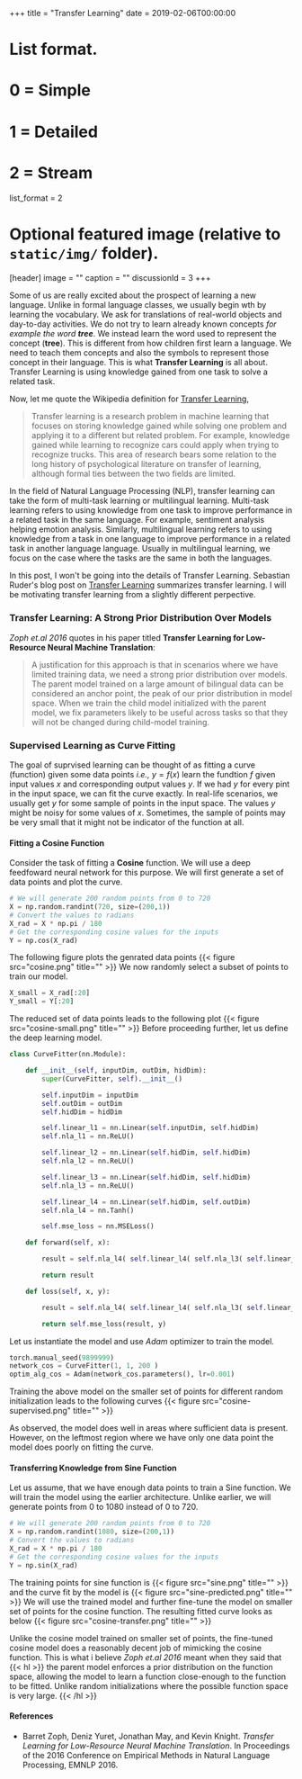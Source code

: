 +++
title = "Transfer Learning"
date = 2019-02-06T00:00:00

# List format.
# 0 = Simple
# 1 = Detailed
# 2 = Stream
list_format = 2

# Optional featured image (relative to `static/img/` folder).
[header]
image = ""
caption = ""
discussionId = 3
+++

Some of us are really excited about the prospect of learning a new language. Unlike in formal language classes, we usually begin wth by learning the vocabulary. We ask for translations of real-world objects and day-to-day activities. We do not try to learn already known concepts _for example the word **tree**_. We instead learn the word used to represent the concept (**tree**). This is different from how children first learn a language. We need to teach them concepts and also the symbols to represent those concept in their language. This is what **Transfer Learning** is all about. Transfer Learning is using knowledge gained from one task to solve a related task.

Now, let me quote the Wikipedia definition for [Transfer Learning](https://en.wikipedia.org/wiki/Transfer_learning),

> Transfer learning is a research problem in machine learning that focuses on storing knowledge gained while solving one problem and applying it to a different but related problem. For example, knowledge gained while learning to recognize cars could apply when trying to recognize trucks. This area of research bears some relation to the long history of psychological literature on transfer of learning, although formal ties between the two fields are limited.

In the field of Natural Language Processing (NLP), transfer learning can take the form of multi-task learning or multilingual learning. Multi-task learning refers to using knowledge from one task to improve performance in a related task in the same language. For example, sentiment analysis helping emotion analysis. Similarly, multilingual learning refers to using knowledge from a task in one language to improve performance in a related task in another language language. Usually in multilingual learning, we focus on the case where the tasks are the same in both the languages.

In this post, I won't be going into the details of Transfer Learning. Sebastian Ruder's blog post on [Transfer Learning](http://ruder.io/transfer-learning/) summarizes transfer learning. I will be motivating transfer learning from a slightly different perpective. 

### Transfer Learning: A Strong Prior Distribution Over Models
_Zoph et.al 2016_ quotes in his paper titled **Transfer Learning for Low-Resource Neural Machine Translation**:

> A justification for this approach is that in scenarios where we have limited training data, we need a strong prior distribution over models. The parent model trained on a large amount of bilingual data can be considered an anchor point, the peak of our prior distribution in model space. When we train the child model initialized with the parent model, we fix parameters likely to be useful across tasks so that they will not be changed during child-model training. 

### Supervised Learning as Curve Fitting
The goal of suprvised learning can be thought of as fitting a curve (function) given some data points _i.e.,_ $y = f(x)$ learn the fundtion $f$ given input values $x$ and corresponding output values $y$. If we had $y$ for every pint in the input space, we can fit the curve exactly. In real-life scenarios, we usually get $y$ for some sample of points in the input space. The values $y$ might be noisy for some values of $x$. Sometimes, the sample of points may be very small that it might not be indicator of the function at all.

#### Fitting a Cosine Function
Consider the task of fitting a **Cosine** function. We will use a deep feedfoward neural network for this purpose. We will first generate a set of data points and plot the curve.


```python
# We will generate 200 random points from 0 to 720
X = np.random.randint(720, size=(200,1))
# Convert the values to radians
X_rad = X * np.pi / 180
# Get the corresponding cosine values for the inputs
Y = np.cos(X_rad)
```

The following figure plots the genrated data points {{< figure src="cosine.png" title="" >}} We now randomly select a subset of points to train our model. 
```python
X_small = X_rad[:20]
Y_small = Y[:20]
```

The reduced set of data points leads to the following plot {{< figure src="cosine-small.png" title="" >}} Before proceeding further, let us define the deep learning model.
```python
class CurveFitter(nn.Module):

	def __init__(self, inputDim, outDim, hidDim):
		super(CurveFitter, self).__init__()

		self.inputDim = inputDim
		self.outDim = outDim
		self.hidDim = hidDim

		self.linear_l1 = nn.Linear(self.inputDim, self.hidDim)
		self.nla_l1 = nn.ReLU()

		self.linear_l2 = nn.Linear(self.hidDim, self.hidDim)
		self.nla_l2 = nn.ReLU()

		self.linear_l3 = nn.Linear(self.hidDim, self.hidDim)
		self.nla_l3 = nn.ReLU()

		self.linear_l4 = nn.Linear(self.hidDim, self.outDim)
		self.nla_l4 = nn.Tanh()

		self.mse_loss = nn.MSELoss()

	def forward(self, x):

		result = self.nla_l4( self.linear_l4( self.nla_l3( self.linear_l3( self.nla_l2( self.linear_l2( self.nla_l1( self.linear_l1(x) ) ) ) ) ) ) )

		return result

	def loss(self, x, y):

		result = self.nla_l4( self.linear_l4( self.nla_l3( self.linear_l3( self.nla_l2( self.linear_l2( self.nla_l1( self.linear_l1(x) ) ) ) ) ) ) )

		return self.mse_loss(result, y)
```
Let us instantiate the model and use _Adam_ optimizer to train the model.

```python
torch.manual_seed(9899999)
network_cos = CurveFitter(1, 1, 200 )
optim_alg_cos = Adam(network_cos.parameters(), lr=0.001)
```
Training the above model on the smaller set of points for different random initialization leads to the following curves {{< figure src="cosine-supervised.png" title="" >}}

As observed, the model does well in areas where sufficient data is present. However, on the leftmost region where we have only one data point the model does poorly on fitting the curve.

#### Transferring Knowledge from Sine Function

Let us assume, that we have enough data points to train a Sine function. We will train the model using the earlier architecture. Unlike earlier, we will generate points from 0 to 1080 instead of 0 to 720.

```python
# We will generate 200 random points from 0 to 720
X = np.random.randint(1080, size=(200,1))
# Convert the values to radians
X_rad = X * np.pi / 180
# Get the corresponding cosine values for the inputs
Y = np.sin(X_rad)
```
The training points for sine function is {{< figure src="sine.png" title="" >}} and the curve fit by the model is {{< figure src="sine-predicted.png" title="" >}} 
We will use the trained model and further fine-tune the model on smaller set of points for the cosine function. The resulting fitted curve looks as below {{< figure src="cosine-transfer.png" title="" >}}

Unlike the cosine model trained on smaller set of points, the fine-tuned cosine model does a reasonably decent job of mimicking the cosine function. This is what i believe _Zoph et.al 2016_ meant when they said that {{< hl >}} the parent model enforces a prior distribution on the function space, allowing the model to learn a function close-enough to the function to be fitted. Unlike random initializations where the possible function space is very large. {{< /hl >}}


#### References

* Barret Zoph, Deniz Yuret, Jonathan May, and Kevin Knight. _Transfer Learning for Low-Resource Neural Machine Translation_. In Proceedings of the 2016 Conference on Empirical Methods in Natural Language Processing, EMNLP 2016.
